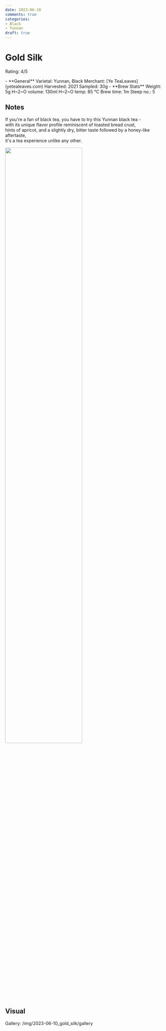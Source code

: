 ```yaml
---
date: 2023-06-10
comments: true
categories:
- Black
- Yunnan
draft: true
---
```

# Gold Silk

Rating: 4/5

<div class="grid cards" markdown>
- **General**  
Varietal:  Yunnan, Black   
Merchant:  [Ye TeaLeaves](yetealeaves.com)    
Harvested: 2021    
Sampled: 30g   
- **Brew Stats**  
Weight: 5g  
H~2~O volume: 130ml    
H~2~O temp: 85 °C   
Brew time: 1m   
Steep no.: 5  
</div>

## Notes
If you're a fan of black tea, you have to try this Yunnan black tea -  
with its unique flavor profile reminiscent of toasted bread crust,   
hints of apricot, and a slightly dry, bitter taste followed by a honey-like aftertaste,  
it's a tea experience unlike any other.

<img src="/img/2023-06-10_gold_silk/wheel.svg" width="70%"></img>
<!-- more -->

## Visual

Gallery: /img/2023-06-10_gold_silk/gallery



